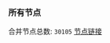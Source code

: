 ### 所有节点
合并节点总数: `30105`
[节点链接](https://github.com/qjlxg/586/raw/refs/heads/master/sub/sub_merge_base64.txt)


